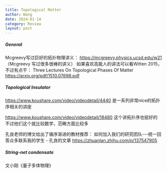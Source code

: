 ```yaml
---
title: Topological Matter
author: Wang
date: 2024-01-14
category: Review
layout: post
---
```


##### General

Mcgreevy写过巨好的拓扑物理讲义：
https://mcgreevy.physics.ucsd.edu/w21
（Mcgreevy 写过很多很棒的讲义）
如果喜欢高能人的讲法可以看Witten 2015，不过有点干：
Three Lectures On Topological Phases Of Matter
https://arxiv.org/pdf/1510.07698.pdf

##### Topological Insulator


https://www.koushare.com/video/videodetail/4440
是一系列非常nice的拓扑序相关的讲座


https://www.koushare.com/video/videodetail/18480
这个讲拓扑序也挺好的
不过他们这个就比较数学，范畴方面比较多

孔良老师的博文给出了循序渐进的教材推荐：
如何加入我们的研究团队---统一回答众多联系我的学生 - 孔良的文章 
https://zhuanlan.zhihu.com/p/137547905


##### String-net condensate
文小刚《量子多体物理》


